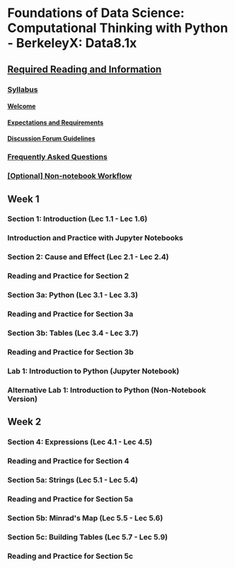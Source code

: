 # Foundations of Data Science: Computational Thinking with Python - BerkeleyX: Data8.1x

## [Required Reading and Information](./00-RequiredReading&Info.md)

### [Syllabus](./00-RequiredReading&Info.md#syllabus)

#### [Welcome](./00-RequiredReading&Info.md#welcome)

#### [Expectations and Requirements](./00-RequiredReading&Info.md#expectations-and-requirements)

#### [Discussion Forum Guidelines](./00-RequiredReading&Info.md#discussion-forum-guidelines)

### [Frequently Asked Questions](./00-RequiredReading&Info.md#frequently-asked-questions)

### [[Optional] Non-notebook Workflow](./00-RequiredReading&Info.md#optional-non-notebook-workflow)

## Week 1

### Section 1: Introduction (Lec 1.1 - Lec 1.6)

### Introduction and Practice with Jupyter Notebooks

### Section 2: Cause and Effect (Lec 2.1 - Lec 2.4)

### Reading and Practice for Section 2

### Section 3a: Python (Lec 3.1 - Lec 3.3)

### Reading and Practice for Section 3a

### Section 3b: Tables (Lec 3.4 - Lec 3.7)

### Reading and Practice for Section 3b

### Lab 1: Introduction to Python (Jupyter Notebook)

### Alternative Lab 1: Introduction to Python (Non-Notebook Version)

## Week 2

### Section 4: Expressions (Lec 4.1 - Lec 4.5)

### Reading and Practice for Section 4

### Section 5a: Strings (Lec 5.1 - Lec 5.4)

### Reading and Practice for Section 5a

### Section 5b: Minrad's Map (Lec 5.5 - Lec 5.6)

### Section 5c: Building Tables (Lec 5.7 - Lec 5.9)

### Reading and Practice for Section 5c
